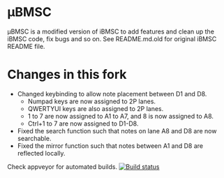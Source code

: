 µBMSC
=====
µBMSC is a modified version of iBMSC to add features and clean up the iBMSC code, fix bugs and so on.
See README.md.old for original iBMSC README file.

Changes in this fork
=====
* Changed keybinding to allow note placement between D1 and D8.
  * Numpad keys are now assigned to 2P lanes.
  * QWERTYUI keys are also assigned to 2P lanes.
  * 1 to 7 are now assigned to A1 to A7, and 8 is now assigned to A8.
  * Ctrl+1 to 7 are now assigned to D1-D8.
* Fixed the search function such that notes on lane A8 and D8 are now searchable.
* Fixed the mirror function such that notes between A1 and D8 are reflected locally.


Check appveyor for automated builds.
[![Build status](https://ci.appveyor.com/api/projects/status/m7iygj9sje2yqf43?svg=true)](https://ci.appveyor.com/project/zardoru/ibmsc)
